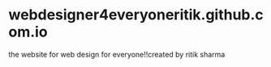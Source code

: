 # webdesigner4everyoneritik.github.com.io
the website for web design for everyone!!created by ritik sharma
